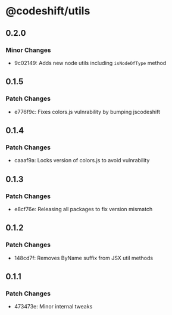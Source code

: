 # @codeshift/utils

## 0.2.0

### Minor Changes

- 9c02149: Adds new node utils including `isNodeOfType` method

## 0.1.5

### Patch Changes

- e776f9c: Fixes colors.js vulnrability by bumping jscodeshift

## 0.1.4

### Patch Changes

- caaaf9a: Locks version of colors.js to avoid vulnrability

## 0.1.3

### Patch Changes

- e8cf76e: Releasing all packages to fix version mismatch

## 0.1.2

### Patch Changes

- 148cd7f: Removes ByName suffix from JSX util methods

## 0.1.1

### Patch Changes

- 473473e: Minor internal tweaks
